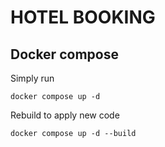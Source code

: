 # HOTEL BOOKING

## Docker compose

Simply run

```shell
docker compose up -d 
```

Rebuild to apply new code

```shell
docker compose up -d --build
```
